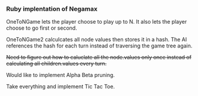 ### Ruby implentation of Negamax #####

OneToNGame lets the player choose to play up to N. It also lets the player choose to go first or second.

OneToNGame2 calculcates all node values then stores it in a hash. The AI references the hash for each turn instead of traversing the game tree again.

~~Need to figure out how to caluclate all the node.values only once instead of~~ ~~calculating all children.values every turn.~~ <Implemented>

Would like to implement Alpha Beta pruning.

Take everything and implement Tic Tac Toe.

